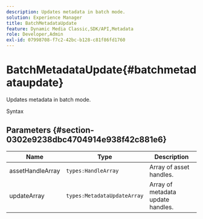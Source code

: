 ```yaml
---
description: Updates metadata in batch mode.
solution: Experience Manager
title: BatchMetadataUpdate
feature: Dynamic Media Classic,SDK/API,Metadata
role: Developer,Admin
exl-id: 07998708-f7c2-42bc-b128-c81f86fd1760
---
```

# BatchMetadataUpdate{#batchmetadataupdate}

Updates metadata in batch mode.

 Syntax 

## Parameters {#section-0302e9238dbc4704914e938f42c881e6}

|  Name  | Type  | Description  |
|---|---|---|
|  assetHandleArray  | `types:HandleArray`  | Array of asset handles.  |
|  updateArray  | `types:MetadataUpdateArray`  | Array of metadata update handles.  |
